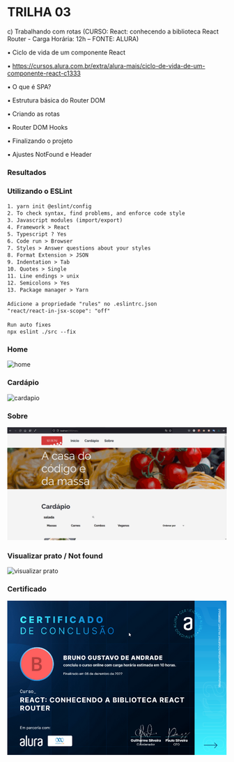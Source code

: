 # TRILHA 03

c) Trabalhando com rotas (CURSO: React: conhecendo a biblioteca React Router - Carga Horária: 12h – FONTE: ALURA)

▪ Ciclo de vida de um componente React

▪ <https://cursos.alura.com.br/extra/alura-mais/ciclo-de-vida-de-um-componente-react-c1333>

▪ O que é SPA?

▪ Estrutura básica do Router DOM

▪ Criando as rotas

▪ Router DOM Hooks

▪ Finalizando o projeto

▪ Ajustes NotFound e Header

### Resultados

### Utilizando o ESLint

    1. yarn init @eslint/config
    2. To check syntax, find problems, and enforce code style
    3. Javascript modules (import/export)
    4. Framework > React
    5. Typescript ? Yes
    6. Code run > Browser
    7. Styles > Answer questions about your styles
    8. Format Extension > JSON
    9. Indentation > Tab
    10. Quotes > Single
    11. Line endings > unix
    12. Semicolons > Yes
    13. Package manager > Yarn

    Adicione a propriedade "rules" no .eslintrc.json
    "react/react-in-jsx-scope": "off"

    Run auto fixes
    npx eslint ./src --fix

### Home

![home](./public/assets/screenshots/home.gif)

### Cardápio

![cardapio](./public/assets/screenshots/cardapio.gif)

### Sobre

![sobre](./public/assets/screenshots/sobre.gif)

### Visualizar prato / Not found

![visualizar prato](./public/assets/screenshots/visualizar-prato.gif)

### Certificado

![Certificado](./public/assets/screenshots/certificate.png)
